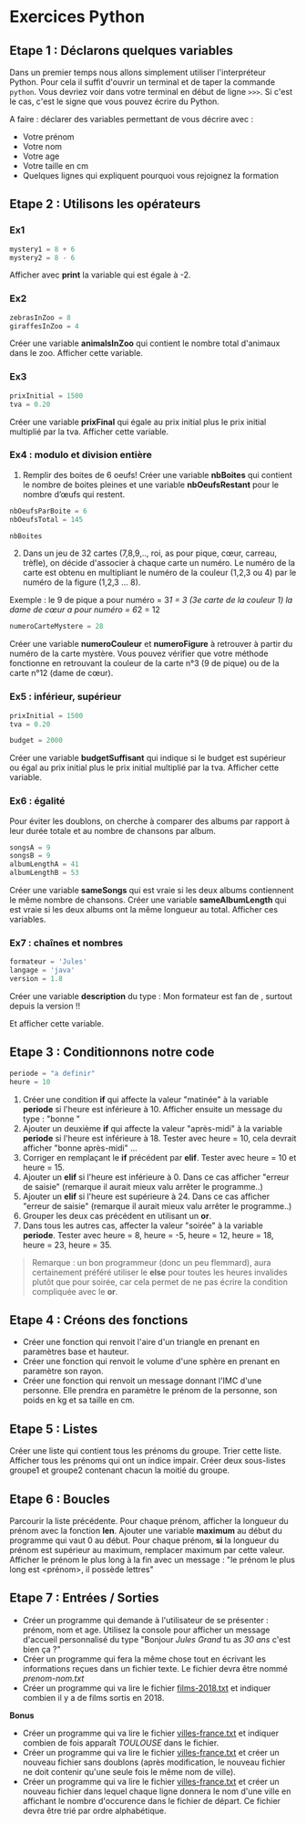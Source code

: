 # Exercices Python

## Etape 1 : Déclarons quelques variables

Dans un premier temps nous allons simplement utiliser l'interpréteur Python. Pour cela il suffit d'ouvrir un terminal et de taper la commande `python`. Vous devriez voir dans votre terminal en début de ligne `>>>`. Si c'est le cas, c'est le signe que vous pouvez écrire du Python.

A faire : déclarer des variables permettant de vous décrire avec :

- Votre prénom
- Votre nom
- Votre age
- Votre taille en cm
- Quelques lignes qui expliquent pourquoi vous rejoignez la formation

## Etape 2 : Utilisons les opérateurs

### Ex1
```python
mystery1 = 8 + 6
mystery2 = 8 - 6
```
Afficher avec **print** la variable qui est égale à -2.

### Ex2
```python
zebrasInZoo = 8
giraffesInZoo = 4
```
Créer une variable **animalsInZoo** qui contient le nombre total d'animaux dans le zoo. Afficher cette variable.

### Ex3
```python
prixInitial = 1500
tva = 0.20
```
Créer une variable **prixFinal** qui égale au prix initial plus le prix initial multiplié par la tva. Afficher cette variable.

### Ex4 : modulo et division entière
1. Remplir des boites de 6 oeufs! Créer une variable **nbBoites** qui contient le nombre de boites pleines et une variable **nbOeufsRestant** pour le nombre d’œufs qui restent.

```python
nbOeufsParBoite = 6
nbOeufsTotal = 145

nbBoites
```

2. Dans un jeu de 32 cartes (7,8,9,.., roi, as pour pique, cœur, carreau, trèfle), on décide d'associer à chaque carte un numéro.
Le numéro de la carte est obtenu en multipliant le numéro de la couleur (1,2,3 ou 4) par le numéro de la figure (1,2,3 ... 8).

Exemple :
le 9 de pique a pour numéro = 3*1 = 3 (3e carte de la couleur 1)
la dame de cœur a pour numéro = 6*2 = 12

```python
numeroCarteMystere = 28
```
Créer une variable **numeroCouleur** et **numeroFigure** à retrouver à partir du numéro de la carte mystère. Vous pouvez vérifier que votre méthode fonctionne en retrouvant la couleur de la carte n°3 (9 de pique) ou de la carte n°12 (dame de cœur).

### Ex5 : inférieur, supérieur
```python
prixInitial = 1500
tva = 0.20

budget = 2000
```
Créer une variable **budgetSuffisant** qui indique si le budget est supérieur ou égal au prix initial plus le prix initial multiplié par la tva. Afficher cette variable.

### Ex6 : égalité
Pour éviter les doublons, on cherche à comparer des albums par rapport à leur durée totale et au nombre de chansons par album.

```python
songsA = 9
songsB = 9
albumLengthA = 41
albumLengthB = 53
```
Créer une variable **sameSongs** qui est vraie si les deux albums contiennent le même nombre de chansons.
Créer une variable **sameAlbumLength** qui est vraie si les deux albums ont la même longueur au total. Afficher ces variables.

### Ex7 : chaînes et nombres

```python
formateur = 'Jules'
langage = 'java'
version = 1.8
```

Créer une variable **description** du type :
Mon formateur <formateur> est fan de <langage>, surtout depuis la version <version>!!

Et afficher cette variable.

## Etape 3 : Conditionnons notre code

```python
periode = "a definir"
heure = 10
```

1. Créer une condition **if** qui affecte la valeur "matinée" à la variable **periode** si l'heure est inférieure à 10. Afficher ensuite un message du type : "bonne <periode>"
2. Ajouter un deuxième **if** qui affecte la valeur "après-midi" à la variable **periode** si l'heure est inférieure à 18. Tester avec heure = 10, cela devrait afficher "bonne après-midi" ...
3. Corriger en remplaçant le **if** précédent par **elif**. Tester avec heure = 10 et heure = 15.
4. Ajouter un **elif** si l'heure est inférieure à 0. Dans ce cas afficher "erreur de saisie" (remarque il aurait mieux valu arrêter le programme..)
5. Ajouter un **elif** si l'heure est supérieure à 24. Dans ce cas afficher "erreur de saisie" (remarque il aurait mieux valu arrêter le programme..)
6. Grouper les deux cas précédent en utilisant un **or**.
7. Dans tous les autres cas, affecter la valeur "soirée" à la variable **periode**. Tester avec heure = 8, heure = -5, heure = 12, heure = 18, heure = 23, heure = 35.

> Remarque : un bon programmeur (donc un peu flemmard), aura certainement préféré utiliser le **else** pour toutes les heures invalides plutôt que pour soirée, car cela permet de ne pas écrire la condition compliquée avec le **or**.

## Etape 4 : Créons des fonctions

- Créer une fonction qui renvoit l'aire d'un triangle en prenant en paramètres base et hauteur.
- Créer une fonction qui renvoit le volume d'une sphère en prenant en paramètre son rayon.
- Créer une fonction qui renvoit un message donnant l'IMC d'une personne. Elle prendra en paramètre le prénom de la personne, son poids en kg et sa taille en cm.

## Etape 5 : Listes

Créer une liste qui contient tous les prénoms du groupe. Trier cette liste. Afficher tous les prénoms qui ont un indice impair.
Créer deux sous-listes groupe1 et groupe2 contenant chacun la moitié du groupe.

## Etape 6 : Boucles

Parcourir la liste précédente. Pour chaque prénom, afficher la longueur du prénom avec la fonction **len**.
Ajouter une variable **maximum** au début du programme qui vaut 0 au début. Pour chaque prénom, **si** la longueur du prénom est supérieur au maximum, remplacer maximum par cette valeur. 
Afficher le prénom le plus long à la fin avec un message : "le prénom le plus long est <prénom>, il possède <nbLettres> lettres"


## Etape 7 : Entrées / Sorties

- Créer un programme qui demande à l'utilisateur de se présenter : prénom, nom et age. Utilisez la console pour afficher un message d'accueil personnalisé du type "Bonjour _Jules Grand_ tu as _30 ans_ c'est bien ça ?"
- Créer un programme qui fera la même chose tout en écrivant les informations reçues dans un fichier texte. Le fichier devra être nommé _prenom-nom.txt_
- Créer un programme qui va lire le fichier [films-2018.txt](../resource/films-2018.txt) et indiquer combien il y a de films sortis en 2018.

**Bonus**

- Créer un programme qui va lire le fichier [villes-france.txt](../resource/villes-france.txt) et indiquer combien de fois apparaît _TOULOUSE_ dans le fichier.
- Créer un programme qui va lire le fichier [villes-france.txt](../resource/villes-france.txt) et créer un nouveau fichier sans doublons (après modification, le nouveau fichier ne doit contenir qu'une seule fois le même nom de ville).
- Créer un programme qui va lire le fichier [villes-france.txt](../resource/villes-france.txt) et créer un nouveau fichier dans lequel chaque ligne donnera le nom d'une ville en affichant le nombre d'occurence dans le fichier de départ. Ce fichier devra être trié par ordre alphabétique.
